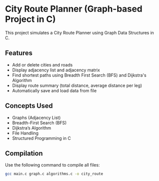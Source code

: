 # City Route Planner (Graph-based Project in C)

This project simulates a City Route Planner using Graph Data Structures in C.

## Features
- Add or delete cities and roads  
- Display adjacency list and adjacency matrix  
- Find shortest paths using Breadth First Search (BFS) and Dijkstra's Algorithm  
- Display route summary (total distance, average distance per leg)  
- Automatically save and load data from file  

## Concepts Used
- Graphs (Adjacency List)
- Breadth-First Search (BFS)
- Dijkstra’s Algorithm
- File Handling
- Structured Programming in C

## Compilation
Use the following command to compile all files:

```bash
gcc main.c graph.c algorithms.c -o city_route
